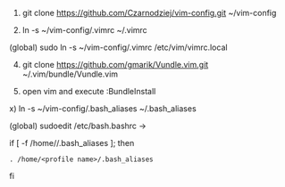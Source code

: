 1) git clone https://github.com/Czarnodziej/vim-config.git ~/vim-config

2) ln -s ~/vim-config/.vimrc ~/.vimrc

(global) sudo ln -s ~/vim-config/.vimrc /etc/vim/vimrc.local

4) git clone https://github.com/gmarik/Vundle.vim.git ~/.vim/bundle/Vundle.vim

5) open vim and execute :BundleInstall

x) ln -s ~/vim-config/.bash_aliases ~/.bash_aliases

(global) sudoedit /etc/bash.bashrc ->

if [ -f /home/<profile name>/.bash_aliases ]; then

    . /home/<profile name>/.bash_aliases

fi
